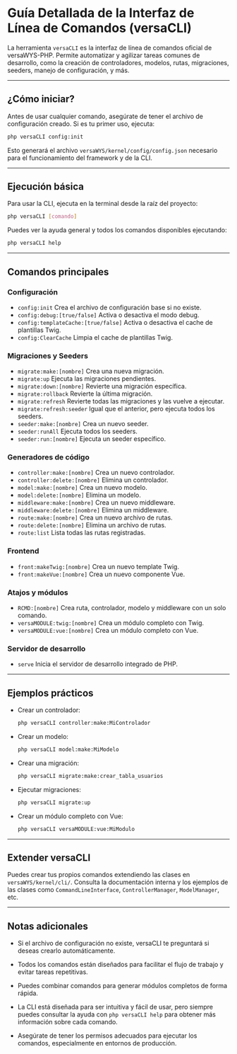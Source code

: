 # Guía Detallada de la Interfaz de Línea de Comandos (versaCLI)

La herramienta `versaCLI` es la interfaz de línea de comandos oficial de versaWYS-PHP. Permite automatizar y agilizar tareas comunes de desarrollo, como la creación de controladores, modelos, rutas, migraciones, seeders, manejo de configuración, y más.

---

## ¿Cómo iniciar?

Antes de usar cualquier comando, asegúrate de tener el archivo de configuración creado. Si es tu primer uso, ejecuta:

```bash
php versaCLI config:init
```

Esto generará el archivo `versaWYS/kernel/config/config.json` necesario para el funcionamiento del framework y de la CLI.

---

## Ejecución básica

Para usar la CLI, ejecuta en la terminal desde la raíz del proyecto:

```bash
php versaCLI [comando]
```

Puedes ver la ayuda general y todos los comandos disponibles ejecutando:

```bash
php versaCLI help
```

---

## Comandos principales

### Configuración

- `config:init`
  Crea el archivo de configuración base si no existe.
- `config:debug:[true/false]`
  Activa o desactiva el modo debug.
- `config:templateCache:[true/false]`
  Activa o desactiva el cache de plantillas Twig.
- `config:ClearCache`
  Limpia el cache de plantillas Twig.

### Migraciones y Seeders

- `migrate:make:[nombre]`
  Crea una nueva migración.
- `migrate:up`
  Ejecuta las migraciones pendientes.
- `migrate:down:[nombre]`
  Revierte una migración específica.
- `migrate:rollback`
  Revierte la última migración.
- `migrate:refresh`
  Revierte todas las migraciones y las vuelve a ejecutar.
- `migrate:refresh:seeder`
  Igual que el anterior, pero ejecuta todos los seeders.
- `seeder:make:[nombre]`
  Crea un nuevo seeder.
- `seeder:runAll`
  Ejecuta todos los seeders.
- `seeder:run:[nombre]`
  Ejecuta un seeder específico.

### Generadores de código

- `controller:make:[nombre]`
  Crea un nuevo controlador.
- `controller:delete:[nombre]`
  Elimina un controlador.
- `model:make:[nombre]`
  Crea un nuevo modelo.
- `model:delete:[nombre]`
  Elimina un modelo.
- `middleware:make:[nombre]`
  Crea un nuevo middleware.
- `middleware:delete:[nombre]`
  Elimina un middleware.
- `route:make:[nombre]`
  Crea un nuevo archivo de rutas.
- `route:delete:[nombre]`
  Elimina un archivo de rutas.
- `route:list`
  Lista todas las rutas registradas.

### Frontend

- `front:makeTwig:[nombre]`
  Crea un nuevo template Twig.
- `front:makeVue:[nombre]`
  Crea un nuevo componente Vue.

### Atajos y módulos

- `RCMD:[nombre]`
  Crea ruta, controlador, modelo y middleware con un solo comando.
- `versaMODULE:twig:[nombre]`
  Crea un módulo completo con Twig.
- `versaMODULE:vue:[nombre]`
  Crea un módulo completo con Vue.

### Servidor de desarrollo

- `serve`
  Inicia el servidor de desarrollo integrado de PHP.

---

## Ejemplos prácticos

- Crear un controlador:
  ```bash
  php versaCLI controller:make:MiControlador
  ```
- Crear un modelo:
  ```bash
  php versaCLI model:make:MiModelo
  ```
- Crear una migración:
  ```bash
  php versaCLI migrate:make:crear_tabla_usuarios
  ```
- Ejecutar migraciones:
  ```bash
  php versaCLI migrate:up
  ```
- Crear un módulo completo con Vue:
  ```bash
  php versaCLI versaMODULE:vue:MiModulo
  ```

---

## Extender versaCLI

Puedes crear tus propios comandos extendiendo las clases en `versaWYS/kernel/cli/`. Consulta la documentación interna y los ejemplos de las clases como `CommandLineInterface`, `ControllerManager`, `ModelManager`, etc.

---

## Notas adicionales

- Si el archivo de configuración no existe, versaCLI te preguntará si deseas crearlo automáticamente.
- Todos los comandos están diseñados para facilitar el flujo de trabajo y evitar tareas repetitivas.
- Puedes combinar comandos para generar módulos completos de forma rápida.

- La CLI está diseñada para ser intuitiva y fácil de usar, pero siempre puedes consultar la ayuda con `php versaCLI help` para obtener más información sobre cada comando.
- Asegúrate de tener los permisos adecuados para ejecutar los comandos, especialmente en entornos de producción. 
